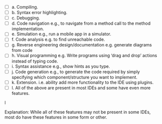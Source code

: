 <panel header=":lock::key: Which one of these is not a feature available in IDEs?">
<question>

- [ ] a. Compiling.
- [ ] b. Syntax error highlighting.
- [ ] c. Debugging.
- [ ] d. Code navigation e.g., to navigate from a method call to the method implementation.
- [ ] e. Simulation e.g., run a mobile app in a simulator.
- [ ] f. Code analysis e.g. to find unreachable code.
- [ ] g. Reverse engineering design/documentation e.g. generate diagrams from code
- [ ] h. Visual programming e.g. Write programs using ‘drag and drop’ actions instead of typing code.
- [ ] i. Syntax assistance e.g., show hints as you type.
- [ ] j. Code generation e.g., to generate the code required by simply specifying which component/structure you want to implement.
- [ ] k. Extension. i.e. ability add more functionality to the IDE using plugins.
- [ ] l. All of the above are present in most IDEs and some have even more features.

<div slot="answer">

l

Explanation: While all of these features may not be present in some IDEs, most do have these features in some form or other.

</div>
</question>
</panel>
